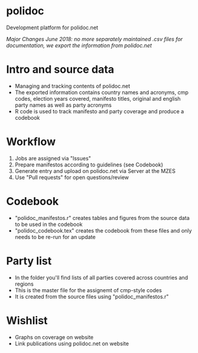 # polidoc
Development platform for polidoc.net

*Major Changes June 2018: no more separately maintained .csv files for documentation, we export the information from polidoc.net*

# Intro and source data 
- Managing and tracking contents of polidoc.net  
- The exported information contains country names and acronyms, cmp codes, election years covered, manifesto titles, original and english party names as well as party acronyms 
- R code is used to track manifesto and party coverage and produce a codebook 

# Workflow
1) Jobs are assigned via "Issues"
2) Prepare manifestos according to guidelines (see Codebook)
3) Generate entry and upload on polidoc.net via Server at the MZES 
4) Use "Pull requests" for open questions/review  

# Codebook
- "polidoc_manifestos.r" creates tables and figures from the source data to be used in the codebook 
- "polidoc_codebook.tex" creates the codebook from these files and only needs to be re-run for an update 

# Party list 
- In the folder you'll find lists of all parties covered across countries and regions 
- This is the master file for the assignemt of cmp-style codes 
- It is created from the source files using "polidoc_manifestos.r"

# Wishlist 
- Graphs on coverage on website 
- Link publications using polidoc.net on website 
 
